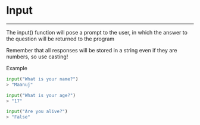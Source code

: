 # Input

---

The input() function will pose a prompt to the user, in which the answer to the question will be returned to the program

Remember that all responses will be stored in a string even if they are numbers, so use casting!

Example

``` python
input("What is your name?")
> "Maanuj"

input("What is your age?")
> "17"

input("Are you alive?")
> "False"
```
